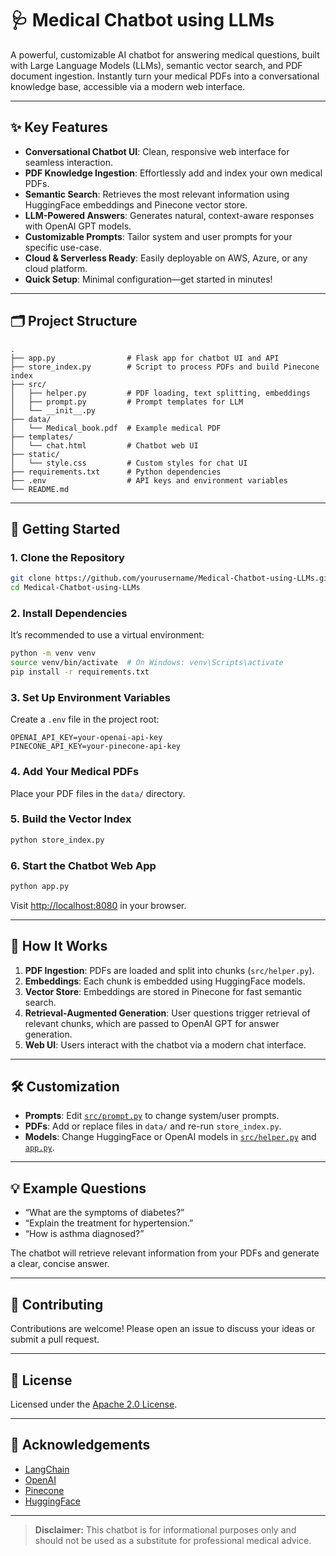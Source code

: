 # 🩺 Medical Chatbot using LLMs

A powerful, customizable AI chatbot for answering medical questions, built with Large Language Models (LLMs), semantic vector search, and PDF document ingestion. Instantly turn your medical PDFs into a conversational knowledge base, accessible via a modern web interface.

---

## ✨ Key Features

- **Conversational Chatbot UI**: Clean, responsive web interface for seamless interaction.
- **PDF Knowledge Ingestion**: Effortlessly add and index your own medical PDFs.
- **Semantic Search**: Retrieves the most relevant information using HuggingFace embeddings and Pinecone vector store.
- **LLM-Powered Answers**: Generates natural, context-aware responses with OpenAI GPT models.
- **Customizable Prompts**: Tailor system and user prompts for your specific use-case.
- **Cloud & Serverless Ready**: Easily deployable on AWS, Azure, or any cloud platform.
- **Quick Setup**: Minimal configuration—get started in minutes!

---

## 🗂️ Project Structure

```
.
├── app.py                # Flask app for chatbot UI and API
├── store_index.py        # Script to process PDFs and build Pinecone index
├── src/
│   ├── helper.py         # PDF loading, text splitting, embeddings
│   ├── prompt.py         # Prompt templates for LLM
│   └── __init__.py
├── data/
│   └── Medical_book.pdf  # Example medical PDF
├── templates/
│   └── chat.html         # Chatbot web UI
├── static/
│   └── style.css         # Custom styles for chat UI
├── requirements.txt      # Python dependencies
├── .env                  # API keys and environment variables
└── README.md
```

---

## 🚀 Getting Started

### 1. Clone the Repository

```sh
git clone https://github.com/yourusername/Medical-Chatbot-using-LLMs.git
cd Medical-Chatbot-using-LLMs
```

### 2. Install Dependencies

It’s recommended to use a virtual environment:

```sh
python -m venv venv
source venv/bin/activate  # On Windows: venv\Scripts\activate
pip install -r requirements.txt
```

### 3. Set Up Environment Variables

Create a `.env` file in the project root:

```
OPENAI_API_KEY=your-openai-api-key
PINECONE_API_KEY=your-pinecone-api-key
```

### 4. Add Your Medical PDFs

Place your PDF files in the `data/` directory.

### 5. Build the Vector Index

```sh
python store_index.py
```

### 6. Start the Chatbot Web App

```sh
python app.py
```

Visit [http://localhost:8080](http://localhost:8080) in your browser.

---

## 🧠 How It Works

1. **PDF Ingestion**: PDFs are loaded and split into chunks (`src/helper.py`).
2. **Embeddings**: Each chunk is embedded using HuggingFace models.
3. **Vector Store**: Embeddings are stored in Pinecone for fast semantic search.
4. **Retrieval-Augmented Generation**: User questions trigger retrieval of relevant chunks, which are passed to OpenAI GPT for answer generation.
5. **Web UI**: Users interact with the chatbot via a modern chat interface.

---

## 🛠️ Customization

- **Prompts**: Edit [`src/prompt.py`](src/prompt.py) to change system/user prompts.
- **PDFs**: Add or replace files in `data/` and re-run `store_index.py`.
- **Models**: Change HuggingFace or OpenAI models in [`src/helper.py`](src/helper.py) and [`app.py`](app.py).

---

## 💡 Example Questions

- “What are the symptoms of diabetes?”
- “Explain the treatment for hypertension.”
- “How is asthma diagnosed?”

The chatbot will retrieve relevant information from your PDFs and generate a clear, concise answer.

---

## 🤝 Contributing

Contributions are welcome! Please open an issue to discuss your ideas or submit a pull request.

---

## 📜 License

Licensed under the [Apache 2.0 License](LICENSE).

---

## 🙏 Acknowledgements

- [LangChain](https://github.com/langchain-ai/langchain)
- [OpenAI](https://openai.com/)
- [Pinecone](https://www.pinecone.io/)
- [HuggingFace](https://huggingface.co/)

---

> **Disclaimer:** This chatbot is for informational purposes only and should not be used as a substitute for professional medical advice.